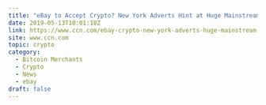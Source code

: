 ```yaml
---
title: "eBay to Accept Crypto? New York Adverts Hint at Huge Mainstream Breakthrough"
date: 2019-05-13T10:01:18Z
link: https://www.ccn.com/ebay-crypto-new-york-adverts-huge-mainstream-breakthrough?utm_medium=RSS&utm_source=hune
site: www.ccn.com
topic: crypto
category:
  - Bitcoin Merchants
  - Crypto
  - News
  - ebay
draft: false
---
```

